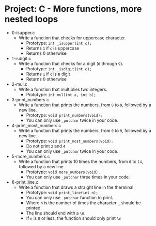 # Project: C - More functions, more nested loops

*   0-isupper.c
    - Write a function that checks for uppercase character.
      - Prototype: `int _isupper(int c);`
      - Returns `1` if `c` is uppercase
      - Returns 0 otherwise
*   1-isdigit.c
    - Write a function that checks for a digit (`0` through `9`).
      - Prototype: `int _isdigit(int c);`
      - Returns `1` if `c` is a digit
      - Returns 0 otherwise
*   2-mul.c
    - Write a function that multiplies two integers.
      - Prototype: `int mul(int a, int b);`
*   3-print_numbers.c
    - Write a function that prints the numbers, from `0` to `9`, followed by a new line.
      - Prototype: `void print_numbers(void);`
      - You can only use `_putchar` twice in your code.
*   4-print_most_numbers.c
    - Write a function that prints the numbers, from `0` to `9`, followed by a new line.
      - Prototype: `void print_most_numbers(void);`
      - Do not print `2` and `4`
      - You can only use `_putchar` twice in your code.
*   5-more_numbers.c
    - Write a function that prints 10 times the numbers, from `0` to `14`, followed by a new line.
      - Prototype: `void more_numbers(void);`
      - You can only use `_putchar` three times in your code.
*   6-print_line.c
    - Write a function that draws a straight line in the therminal.
      - Prototype: `void print_line(int n);`
      - You can only use `_putchar` function to print.
      - Where `n` is the number of times the character `_` should be printed.
      - The line should end with a `\n`.
      - If `n` is `0` or less, the function should only print `\n`
